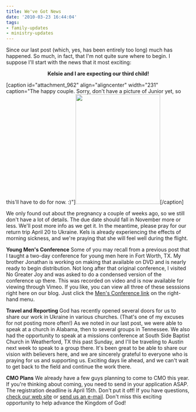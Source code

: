 ```yaml
---
title: We've Got News
date: '2010-03-23 16:44:04'
tags:
- family-updates
- ministry-updates
---
```


Since our last post (which, yes, has been entirely too long) much has happened. So much, in fact, that I'm not quite sure where to begin. I suppose I'll start with the news that it most exciting:
<p style="text-align: center;"><strong>Kelsie and I are expecting our third child!</strong></p>


[caption id="attachment_962" align="aligncenter" width="231" caption="The happy couple. Sorry, don&#39;t have a picture of Junior yet, so this&#39;ll have to do for now. :)"]<a href="https://s3.amazonaws.com/content.ofreport.com/2010/03/DSC_8448_fb.jpg"><img class="size-medium wp-image-962" title="DSC_8448_fb" src="https://s3.amazonaws.com/content.ofreport.com/2010/03/DSC_8448_fb-231x300.jpg" alt="" width="231" height="300" /></a>[/caption]
<p style="text-align: left;">We only found out about the pregnancy a couple of weeks ago, so we still don't have a lot of details. The due date should fall in November more or less. We'll post more info as we get it. In the meantime, please pray for our return trip April 20 to Ukraine. Kels is already experiencing the effects of morning sickness, and we're praying that she will feel well during the flight.</p>
<p style="text-align: left;"><strong>Young Men's Conference</strong>
Some of you may recall from a previous post that I taught a two-day conference for young men here in Fort Worth, TX. My brother Jonathan is working on making that available on DVD and is nearly ready to begin distribution. Not long after that original conference, I visited No Greater Joy and was asked to do a condensed version of the conference up there. This was recorded on video and is now available for viewing through Vimeo. If you like, you can view all three of these sesssions right here on our blog. Just click the <a href="http://www.ofreport.com/mens-conference/">Men's Conference link</a> on the right-hand menu.</p>
<p style="text-align: left;"><strong>Travel and Reporting</strong>
God has recently opened several doors for us to share our work in Ukraine in various churches. (That's one of my excuses for not posting more often!) As we noted in our last post, we were able to speak at a church in Alabama, then to several groups in Tennessee. We also had the opportunity to speak at a missions conference at South Side Baptist Church in Weatherford, TX this past Sunday, and I'll be traveling to Austin next week to speak to a group there. It's been great to be able to share our vision with believers here, and we are sincerely grateful to everyone who is praying for us and supporting us. Exciting days lie ahead, and we can't wait to get back to the field and continue the work there.</p>
<p style="text-align: left;"><strong>CMO Plans</strong>
We already have a few guys planning to come to CMO this year. If you're thinking about coming, you need to send in your application ASAP. The registration deadline is April 15th. Don't put it off! If you have questions, <a href="http://www.euroteamoutreach.org/cmo" target="_blank">check our web site</a> or <a href="http://www.ofreport.com/contact-us/">send us an e-mail</a>. Don't miss this exciting opportunity to help advance the Kingdom of God!</p>
